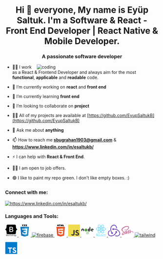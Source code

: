 <h1 align="center">Hi 👋 everyone, My name is Eyüp Saltuk. I'm a Software & React - Front End Developer | React Native & Mobile Developer.</h1>
<h3 align="center">A passionate software developer</h3> 
<img align="right" alt="coding" width="400" src="https://media.tenor.com/NOYF3f82b_gAAAAC/programmer.gif)">

- 🧑‍💻 I work as a React & Frontend Developer and always aim for the most **functional**, **applicable** and **readable** code.

- 🔭 I’m currently working on **react** and **front end**

- 🌱 I’m currently learning **front end**

- 👯 I’m looking to collaborate on **project**

- 👨‍💻 All of my projects are available at [https://github.com/EyupSaltukB](https://github.com/EyupSaltukB)

- 💬 Ask me about **anything**

- 📫 How to reach me **sbugrahan1903@gmail.com** & **https://www.linkedin.com/in/esaltukb/**

- ⚡ I can help with **React & Front End**.

- 🤝🏻 I am open to job offers.

- 🟢 I like to paint my repo green. I don't like empty boxes. :)

<h3 align="left">Connect with me:</h3>
<p align="left">
<a href="https://linkedin.com/in/https://www.linkedin.com/in/esaltukb/" target="blank"><img align="center" src="https://raw.githubusercontent.com/rahuldkjain/github-profile-readme-generator/master/src/images/icons/Social/linked-in-alt.svg" alt="https://www.linkedin.com/in/esaltukb/" height="30" width="40" /></a>
</p>

<h3 align="left">Languages and Tools:</h3>
<p align="left"> <a href="https://getbootstrap.com" target="_blank" rel="noreferrer"> <img src="https://raw.githubusercontent.com/devicons/devicon/master/icons/bootstrap/bootstrap-plain-wordmark.svg" alt="bootstrap" width="40" height="40"/> </a> <a href="https://www.w3schools.com/css/" target="_blank" rel="noreferrer"> <img src="https://raw.githubusercontent.com/devicons/devicon/master/icons/css3/css3-original-wordmark.svg" alt="css3" width="40" height="40"/> </a> <a href="https://firebase.google.com/" target="_blank" rel="noreferrer"> <img src="https://www.vectorlogo.zone/logos/firebase/firebase-icon.svg" alt="firebase" width="40" height="40"/> </a> <a href="https://www.w3.org/html/" target="_blank" rel="noreferrer"> <img src="https://raw.githubusercontent.com/devicons/devicon/master/icons/html5/html5-original-wordmark.svg" alt="html5" width="40" height="40"/> </a> <a href="https://developer.mozilla.org/en-US/docs/Web/JavaScript" target="_blank" rel="noreferrer"> <img src="https://raw.githubusercontent.com/devicons/devicon/master/icons/javascript/javascript-original.svg" alt="javascript" width="40" height="40"/> </a>  </a> <a href="https://nodejs.org" target="_blank" rel="noreferrer"> <img src="https://raw.githubusercontent.com/devicons/devicon/master/icons/nodejs/nodejs-original-wordmark.svg" alt="nodejs" width="40" height="40"/> </a> <a href="https://reactjs.org/" target="_blank" rel="noreferrer"> <img src="https://raw.githubusercontent.com/devicons/devicon/master/icons/react/react-original-wordmark.svg" alt="react" width="40" height="40"/> </a> <a href="https://redux.js.org" target="_blank" rel="noreferrer"> <img src="https://raw.githubusercontent.com/devicons/devicon/master/icons/redux/redux-original.svg" alt="redux" width="40" height="40"/> </a> <a href="https://sass-lang.com" target="_blank" rel="noreferrer"> <img src="https://raw.githubusercontent.com/devicons/devicon/master/icons/sass/sass-original.svg" alt="sass" width="40" height="40"/> </a> <a href="https://tailwindcss.com/" target="_blank" rel="noreferrer"> <img src="https://www.vectorlogo.zone/logos/tailwindcss/tailwindcss-icon.svg" alt="tailwind" width="40" height="40"/> </a> </p>
<img src="https://raw.githubusercontent.com/devicons/devicon/master/icons/typescript/typescript-original.svg" alt="typescript" width="40" height="40"/> </a> </p>

